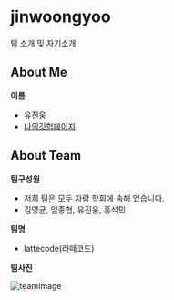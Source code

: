 # jinwoongyoo
팀 소개 및 자기소개

## About Me
**이름**  
- 유진웅  
- [나의깃헙페이지](https://krumaska.github.io)

## About Team  
**팀구성원**  
- 저희 팀은 모두 자람 학회에 속해 있습니다.  
- 김영균, 임종협, 유진웅, 홍석민  

**팀명**   
- lattecode(라떼코드)  
  
**팀사진**  
  
![teamImage](https://user-images.githubusercontent.com/51515055/78589417-21b45b80-787b-11ea-8c24-e619f1d3c814.PNG)